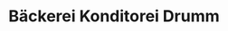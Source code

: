 ---
title: "Bäckerei Konditorei Drumm"
url: /saarbruecken/baeckerei-konditorei-drumm/
shop: Bäckerei
---